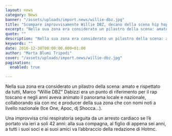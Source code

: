 ```yaml
---
layout: news
category: News
banner: "/assets/uploads/import.news/willie-dbz.jpg"
title: "Scompare improvvisamente Willie DBZ, decano della scena hip hop italiana"
excerpt: "Nella sua zona era considerato un pilastro della scena: amato e rispettato da tutti, Marco “Willie DBZ” Dabizzi era un punto di riferimento per il rap toscano e negli anni aveva animato il panorama locale e nazionale, collaborando sia con mc e producer della sua zona che con nomi noti a livello nazionale (Ice One, [&hellip"
quote: ""
description: "Nella sua zona era considerato un pilastro della scena: amato e rispettato da tutti, Marco “Willie DBZ” Dabizzi era un punto di riferimento per il rap toscano e negli anni aveva animato il panorama locale e nazionale, collaborando sia con mc e producer della sua zona che con nomi noti a livello nazionale (Ice One, [&hellip"
keywords: ""
date: 2016-12-30T00:00:00.000+01:00
author: "Marta Blumi Tripodi"
cover: "/assets/uploads/import.news/willie-dbz.jpg"
pagination:
  enabled: true

---
```


Nella sua zona era considerato un pilastro della scena: amato e rispettato da tutti, Marco “Willie DBZ” Dabizzi era un punto di riferimento per il rap toscano e negli anni aveva animato il panorama locale e nazionale, collaborando sia con mc e producer della sua zona che con nomi noti a livello nazionale (Ice One, Apoc, dj Shocca…).

Una improvvisa crisi respiratoria seguita da un arresto cardiaco se l’è portato via ieri a soli 42 anni: alla sua compagna, al figlio di appena sei anni, a tutti i suoi soci e ai suoi amici va l’abbraccio della redazione di Hotmc.